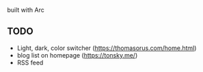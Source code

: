 
built with Arc


## TODO

- Light, dark, color switcher (https://thomasorus.com/home.html)
- blog list on homepage (https://tonsky.me/)
- RSS feed
